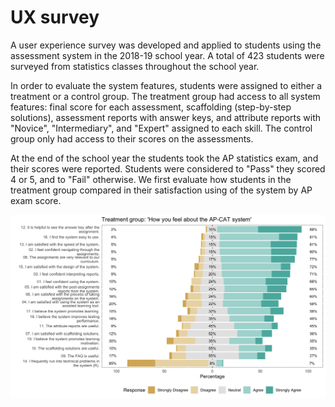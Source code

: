 # UX survey

A user experience survey was developed and applied to students using the assessment system in the 2018-19 school year. A total of 423 students were surveyed from statistics classes throughout the school year. 

In order to evaluate the system features, students were assigned to either a treatment or a control group. The treatment group had access to all system features: final score for each assessment, scaffolding (step-by-step solutions), assessment reports with answer keys, and attribute reports with "Novice", "Intermediary", and "Expert" assigned to each skill. The control group only had access to their scores on the assessments.

At the end of the school year the students took the AP statistics exam, and their scores were reported. Students were considered to "Pass" they scored 4 or 5, and to "Fail" otherwise. We first evaluate how students in the treatment group compared in their satisfaction using of the system by AP exam score.

<img src="figures/userx_survey_treat_updated.png" width="900">
